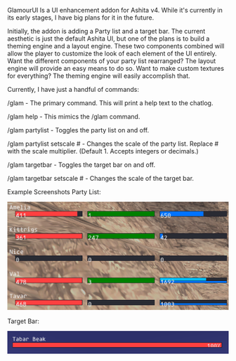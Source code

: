 GlamourUI Is a UI enhancement addon for Ashita v4.  While it's currently in its early stages, I have big plans for it in the future.


Initially, the addon is adding a Party list and a target bar.  The current aesthetic is just the default Ashita UI, but one of the plans is to build a theming engine and a layout engine.  These two components combined will allow the player to customize the look of each element of the UI entirely.  Want the different components of your party list rearranged?  The layout engine will provide an easy means to do so.  Want to make custom textures for everything?  The theming engine will easily accomplish that.


Currently, I have just a handful of commands:

/glam - The primary command.  This will print a help text to the chatlog.

/glam help - This mimics the /glam command.

/glam partylist - Toggles the party list on and off.

/glam partylist setscale # - Changes the scale of the party list.  Replace # with the scale multiplier.  (Default 1.  Accepts integers or decimals.)

/glam targetbar - Toggles the target bar on and off.

/glam targetbar setscale # - Changes the scale of the target bar.


Example Screenshots
Party List:

![alt text](https://github.com/bangplaysgames/images/blob/main/GlamourUI/PartyList.png?raw=true)


Target Bar:

![alt text](https://github.com/bangplaysgames/images/blob/main/GlamourUI/target%20bar.png?raw=true)

